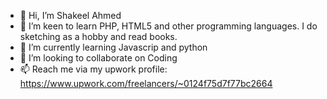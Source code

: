 - 👋 Hi, I’m Shakeel Ahmed
- 👀 I’m keen to learn PHP, HTML5 and other programming languages. I do sketching as a hobby and read books. 
- 🌱 I’m currently learning Javascrip and python
- 💞️ I’m looking to collaborate on Coding
- 📫 Reach me via my upwork profile: https://www.upwork.com/freelancers/~0124f75d7f77bc2664

<!---
shakeelahmed334/shakeelahmed334 is a ✨ special ✨ repository because its `README.md` (this file) appears on your GitHub profile.
You can click the Preview link to take a look at your changes.
--->
